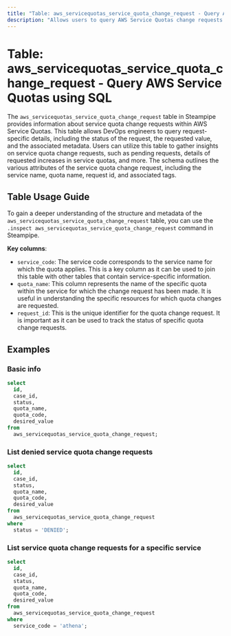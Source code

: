```yaml
---
title: "Table: aws_servicequotas_service_quota_change_request - Query AWS Service Quotas using SQL"
description: "Allows users to query AWS Service Quotas change requests."
---
```


# Table: aws_servicequotas_service_quota_change_request - Query AWS Service Quotas using SQL

The `aws_servicequotas_service_quota_change_request` table in Steampipe provides information about service quota change requests within AWS Service Quotas. This table allows DevOps engineers to query request-specific details, including the status of the request, the requested value, and the associated metadata. Users can utilize this table to gather insights on service quota change requests, such as pending requests, details of requested increases in service quotas, and more. The schema outlines the various attributes of the service quota change request, including the service name, quota name, request id, and associated tags.

## Table Usage Guide

To gain a deeper understanding of the structure and metadata of the `aws_servicequotas_service_quota_change_request` table, you can use the `.inspect aws_servicequotas_service_quota_change_request` command in Steampipe.

**Key columns**:

- `service_code`: The service code corresponds to the service name for which the quota applies. This is a key column as it can be used to join this table with other tables that contain service-specific information.
- `quota_name`: This column represents the name of the specific quota within the service for which the change request has been made. It is useful in understanding the specific resources for which quota changes are requested.
- `request_id`: This is the unique identifier for the quota change request. It is important as it can be used to track the status of specific quota change requests.

## Examples

### Basic info

```sql
select
  id,
  case_id,
  status,
  quota_name,
  quota_code,
  desired_value
from
  aws_servicequotas_service_quota_change_request;
```

### List denied service quota change requests

```sql
select
  id,
  case_id,
  status,
  quota_name,
  quota_code,
  desired_value
from
  aws_servicequotas_service_quota_change_request
where
  status = 'DENIED';
```

### List service quota change requests for a specific service

```sql
select
  id,
  case_id,
  status,
  quota_name,
  quota_code,
  desired_value
from
  aws_servicequotas_service_quota_change_request
where
  service_code = 'athena';
```
